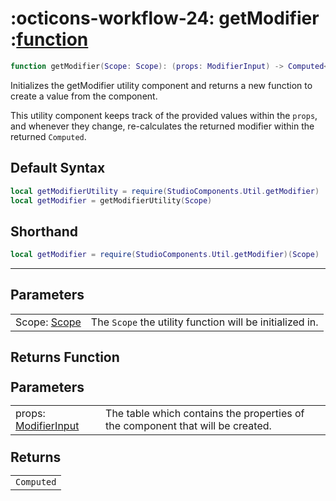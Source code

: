<h1 class="api-header" markdown>
    <span class="api-icon" markdown>:octicons-workflow-24:</span>
    <span class="api-title">getModifier</span>
    <span class="api-type">:</span><a href="https://create.roblox.com/docs/luau/functions" class="api-type">function</a>
</h1>

```lua
function getModifier(Scope: Scope): (props: ModifierInput) -> Computed<any>
```
Initializes the getModifier utility component and returns a new function to create a value from the component.

This utility component keeps track of the provided values within the `props`, and whenever they change, re-calculates the returned modifier within the returned `Computed`.


## Default Syntax

```lua
local getModifierUtility = require(StudioComponents.Util.getModifier)
local getModifier = getModifierUtility(Scope)
```

## Shorthand

```lua
local getModifier = require(StudioComponents.Util.getModifier)(Scope)
```

-----

## Parameters
<span markdown>
    <div class="md-typeset__table">
        <table>
            <tbody>
                <tr>
                    <td class="api-param-highlight">Scope: <a href="">Scope</a></td>
                    <td>The <code>Scope</code> the utility function will be initialized in.</td>
                </tr>
            </tbody>
        </table>
    </div>
</span>

## Returns Function
<span markdown>
    <div class="md-typeset__table" id="api-returns-function-table">
        <h2 style="margin: 1.1em 0 .64em">Parameters</h2>
        <table>
            <tbody>
                <tr>
                    <td class="api-param-highlight">props: <a href="../../types/util/getModifier.md">ModifierInput</a></td>
                    <td>The table which contains the properties of the component that will be created.</td>
                </tr>
            </tbody>
        </table>
        <h2 style="margin: 1.1em 0 .64em">Returns</h2>
        <table>
            <tbody>
                <tr>
                    <td class="api-return-box"><a><code>Computed<any></code></a></td>
                </tr>
            </tbody>
        </table>
    </div>
</div>